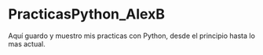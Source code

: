 # PracticasPython_AlexB
Aquí guardo y muestro mis practicas con Python, desde el principio hasta lo mas actual.
